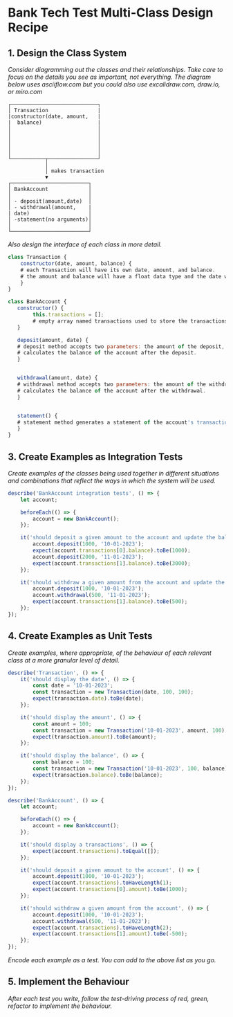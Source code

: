 # Bank Tech Test Multi-Class Design Recipe


## 1. Design the Class System

_Consider diagramming out the classes and their relationships. Take care to
focus on the details you see as important, not everything. The diagram below
uses asciiflow.com but you could also use excalidraw.com, draw.io, or miro.com_

```
┌────────────────────────────┐
│ Transaction                |
|constructor(date, amount,   |
|  balance)                  |
│                            │
│                            │
│                            │
│                            │
│                            │
└───────────┬────────────────┘
            │
            │ makes transaction 
            ▼
┌─────────────────────────┐
│ BankAccount             │
│                         │
│ - deposit(amount,date)  │
│ - withdrawal(amount,    |
| date)                   │
│ -statement(no arguments)│
│                         │
└─────────────────────────┘
```

_Also design the interface of each class in more detail._

```javascript
class Transaction {
    constructor(date, amount, balance) {
    # each Transaction will have its own date, amount, and balance. 
    # the amount and balance will have a float data type and the date will use the Date() constructor which returns a string representation of the date and time.
    }
}

class BankAccount {
   constructor() {
        this.transactions = [];
        # empty array named transactions used to store the transactions that occur in the bank account
   } 

   deposit(amount, date) {
   # deposit method accepts two parameters: the amount of the deposit, and the date of the deposit.
   # calculates the balance of the account after the deposit.
   }


   withdrawal(amount, date) {
   # withdrawal method accepts two parameters: the amount of the withdrawal, and the date of the withdrawal.
   # calculates the balance of the account after the withdrawal.
   }


   statement() {
   # statement method generates a statement of the account's transactions, including the date of the transaction, the credit and  debit amount, and the account balance after the transaction.
   }
}
```

## 3. Create Examples as Integration Tests

_Create examples of the classes being used together in different situations and
combinations that reflect the ways in which the system will be used._

```javascript
describe('BankAccount integration tests', () => {
    let account;

    beforeEach(() => {
        account = new BankAccount();
    });

    it('should deposit a given amount to the account and update the balance', () => {
        account.deposit(1000, '10-01-2023');
        expect(account.transactions[0].balance).toBe(1000);
        account.deposit(2000, '11-01-2023');
        expect(account.transactions[1].balance).toBe(3000);
    });

    it('should withdraw a given amount from the account and update the balance', () => {
        account.deposit(1000, '10-01-2023');
        account.withdrawal(500, '11-01-2023');
        expect(account.transactions[1].balance).toBe(500);
    });
});
```

## 4. Create Examples as Unit Tests

_Create examples, where appropriate, of the behaviour of each relevant class at
a more granular level of detail._

```javascript
describe('Transaction', () => {
    it('should display the date', () => {
        const date = '10-01-2023';
        const transaction = new Transaction(date, 100, 100);
        expect(transaction.date).toBe(date);
    });

    it('should display the amount', () => {
        const amount = 100;
        const transaction = new Transaction('10-01-2023', amount, 100);
        expect(transaction.amount).toBe(amount);
    });

    it('should display the balance', () => {
        const balance = 100;
        const transaction = new Transaction('10-01-2023', 100, balance);
        expect(transaction.balance).toBe(balance);
    });
});

describe('BankAccount', () => {
    let account;

    beforeEach(() => {
        account = new BankAccount();
    });

    it('should display a transactions', () => {
        expect(account.transactions).toEqual([]);
    });

    it('should deposit a given amount to the account', () => {
        account.deposit(1000, '10-01-2023');
        expect(account.transactions).toHaveLength(1);
        expect(account.transactions[0].amount).toBe(1000);
    });

    it('should withdraw a given amount from the account', () => {
        account.deposit(1000, '10-01-2023');
        account.withdrawal(500, '11-01-2023');
        expect(account.transactions).toHaveLength(2);
        expect(account.transactions[1].amount).toBe(-500);
    });
});
```

_Encode each example as a test. You can add to the above list as you go._

## 5. Implement the Behaviour

_After each test you write, follow the test-driving process of red, green,
refactor to implement the behaviour._


